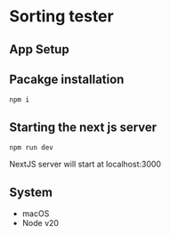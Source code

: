 # Sorting tester

## App Setup

## Pacakge installation

```
npm i
```

## Starting the next js server
```
npm run dev
```

NextJS server will start at localhost:3000

## System
- macOS
- Node v20
